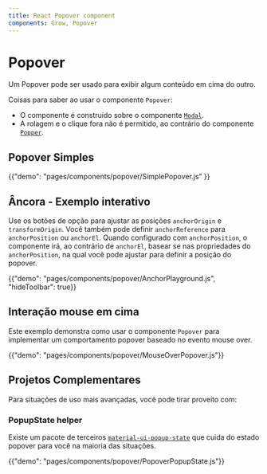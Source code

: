 ```yaml
---
title: React Popover component
components: Grow, Popover
---
```


# Popover

<p class="description">Um Popover pode ser usado para exibir algum conteúdo em cima do outro.</p>

Coisas para saber ao usar o componente `Popover`:

- O componente é construído sobre o componente [`Modal`](/components/modal/).
- A rolagem e o clique fora não é permitido, ao contrário do componente [`Popper`](/components/popper/).

## Popover Simples

{{"demo": "pages/components/popover/SimplePopover.js" }}

## Âncora - Exemplo interativo

Use os botões de opção para ajustar as posições `anchorOrigin` e `transformOrigin`. Você também pode definir `anchorReference` para `anchorPosition` ou `anchorEl`. Quando configurado com `anchorPosition`, o componente irá, ao contrário de `anchorEl`, basear se nas propriedades do `anchorPosition`, na qual você pode ajustar para definir a posição do popover.

{{"demo": "pages/components/popover/AnchorPlayground.js", "hideToolbar": true}}

## Interação mouse em cima

Este exemplo demonstra como usar o componente `Popover` para implementar um comportamento popover baseado no evento mouse over.

{{"demo": "pages/components/popover/MouseOverPopover.js"}}

## Projetos Complementares

Para situações de uso mais avançadas, você pode tirar proveito com:

### PopupState helper

Existe um pacote de terceiros [`material-ui-popup-state`](https://github.com/jcoreio/material-ui-popup-state) que cuida do estado popover para você na maioria das situações.

{{"demo": "pages/components/popover/PopoverPopupState.js"}}
